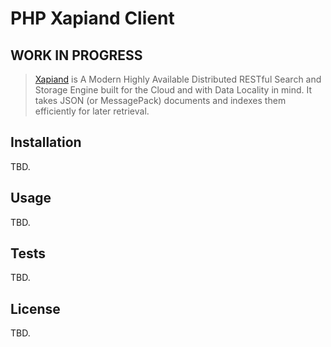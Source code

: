 # PHP Xapiand Client

## WORK IN PROGRESS

> [Xapiand](https://github.com/Kronuz/Xapiand) is A Modern Highly Available Distributed RESTful Search and Storage Engine built for the Cloud and with Data Locality in mind. It takes JSON (or MessagePack) documents and indexes them efficiently for later retrieval.

## Installation
TBD.

## Usage
TBD.

## Tests
TBD.

## License
TBD.
